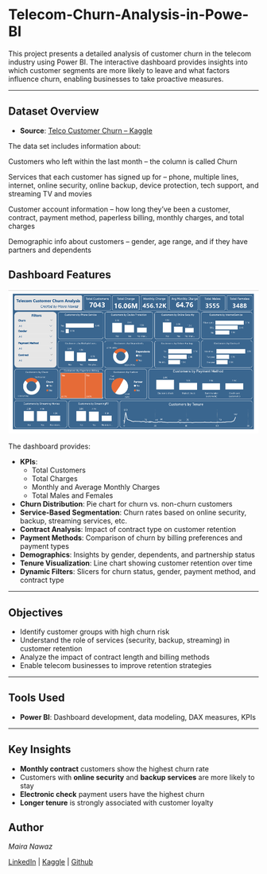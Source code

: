 # Telecom-Churn-Analysis-in-Powe-BI

This project presents a detailed analysis of customer churn in the telecom industry using Power BI. The interactive dashboard provides insights into which customer segments are more likely to leave and what factors influence churn, enabling businesses to take proactive measures.

---

## Dataset Overview

- **Source**: [Telco Customer Churn – Kaggle](https://www.kaggle.com/datasets/blastchar/telco-customer-churn)

The data set includes information about:

Customers who left within the last month – the column is called Churn

Services that each customer has signed up for – phone, multiple lines, internet, online security, online backup, device protection, tech support, and streaming TV and movies

Customer account information – how long they’ve been a customer, contract, payment method, paperless billing, monthly charges, and total charges

Demographic info about customers – gender, age range, and if they have partners and dependents

## Dashboard Features

![Dashboard Preview](https://github.com/Maira-Nawaz/Telecom-Churn-Analysis-in-Powe-BI/blob/main/Telecom%20Churn%20Analysis.png)

The dashboard provides:

- **KPIs**:
  - Total Customers
  - Total Charges
  - Monthly and Average Monthly Charges
  - Total Males and Females
- **Churn Distribution**: Pie chart for churn vs. non-churn customers
- **Service-Based Segmentation**: Churn rates based on online security, backup, streaming services, etc.
- **Contract Analysis**: Impact of contract type on customer retention
- **Payment Methods**: Comparison of churn by billing preferences and payment types
- **Demographics**: Insights by gender, dependents, and partnership status
- **Tenure Visualization**: Line chart showing customer retention over time
- **Dynamic Filters**: Slicers for churn status, gender, payment method, and contract type

---

## Objectives

- Identify customer groups with high churn risk
- Understand the role of services (security, backup, streaming) in customer retention
- Analyze the impact of contract length and billing methods
- Enable telecom businesses to improve retention strategies

---

## Tools Used

- **Power BI**: Dashboard development, data modeling, DAX measures, KPIs

---

## Key Insights

- **Monthly contract** customers show the highest churn rate
- Customers with **online security** and **backup services** are more likely to stay
- **Electronic check** payment users have the highest churn
- **Longer tenure** is strongly associated with customer loyalty


##  Author

*Maira Nawaz*

[LinkedIn](https://www.linkedin.com/in/mairanawaz/) | [Kaggle](https://www.kaggle.com/mairanawaz) | [Github](https://github.com/Maira-Nawaz)
